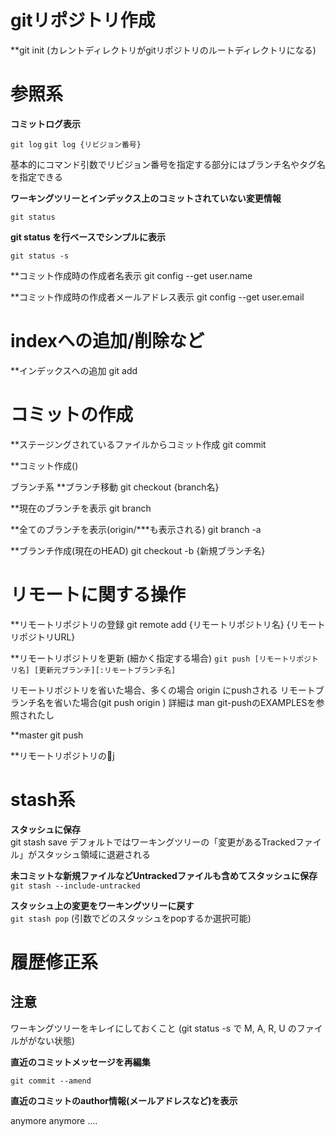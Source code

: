 gitリポジトリ作成
================
**git init
(カレントディレクトリがgitリポジトリのルートディレクトリになる)

参照系
=====

**コミットログ表示**

`git log`
`git log {リビジョン番号}`

基本的にコマンド引数でリビジョン番号を指定する部分にはブランチ名やタグ名を指定できる

**ワーキングツリーとインデックス上のコミットされていない変更情報**

`git status`

**git status を行ベースでシンプルに表示**

`git status -s`

**コミット作成時の作成者名表示
git config --get user.name

**コミット作成時の作成者メールアドレス表示
git config --get user.email


indexへの追加/削除など
====================

**インデックスへの追加
git add


コミットの作成
===============

**ステージングされているファイルからコミット作成
git commit

**コミット作成()

ブランチ系
**ブランチ移動
git checkout {branch名}

**現在のブランチを表示
git branch

**全てのブランチを表示(origin/***も表示される)
git branch -a

**ブランチ作成(現在のHEAD)
git checkout -b {新規ブランチ名}

リモートに関する操作
====

**リモートリポジトリの登録
git remote add {リモートリポジトリ名} {リモートリポジトリURL}

**リモートリポジトリを更新 (細かく指定する場合)
`git push [リモートリポジトリ名] [更新元ブランチ][:リモートブランチ名]`

リモートリポジトリを省いた場合、多くの場合 origin にpushされる
リモートブランチ名を省いた場合(git push origin )
詳細は man git-pushのEXAMPLESを参照されたし

**master
git push

**リモートリポジトリのj

stash系
========

**スタッシュに保存**  
git stash save
デフォルトではワーキングツリーの「変更があるTrackedファイル」がスタッシュ領域に退避される

**未コミットな新規ファイルなどUntrackedファイルも含めてスタッシュに保存**  
`git stash --include-untracked`

**スタッシュ上の変更をワーキングツリーに戻す**  
`git stash pop`
(引数でどのスタッシュをpopするか選択可能)


履歴修正系
============

## 注意
ワーキングツリーをキレイにしておくこと
(git status -s で M, A, R, U  のファイルががない状態)

**直近のコミットメッセージを再編集**

`git commit --amend`

**直近のコミットのauthor情報(メールアドレスなど)を表示**

anymore anymore ....
